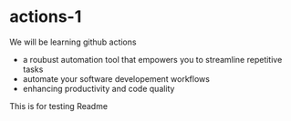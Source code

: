 # actions-1
We will be learning github actions
-  a roubust automation tool that empowers you to streamline repetitive tasks
- automate your software developement workflows
- enhancing productivity and code quality 

This is for testing Readme 
